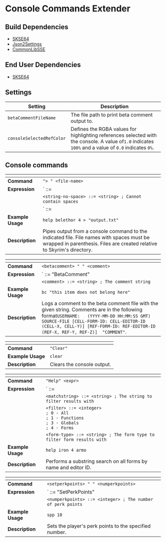 # Console Commands Extender

## Build Dependencies

* [SKSE64](https://skse.silverlock.org/)
* [Json2Settings](https://github.com/Ryan-rsm-McKenzie/Json2Settings)
* [CommonLibSSE](https://github.com/Ryan-rsm-McKenzie/CommonLibSSE)

## End User Dependencies

* [SKSE64](https://skse.silverlock.org/)

## Settings

| Setting | Description |
| - | - |
| `betaCommentFileName` | The file path to print beta comment output to. |
| `consoleSelectedRefColor` | Defines the RGBA values for highlighting references selected with the console. A value of`1.0` indicates `100%` and a value of `0.0` indicates `0%`. |

## Console commands

<img width=120/> | <img width=120/>
| - | - |
| **Command** | `"> " <file-name>` |
| **Expression** | `<file-name> ::= <string-no-space> | """ <string-with-space> """` |
| <img width=120/> | `<string-no-space> ::= <string> ; Cannot contain spaces` |
| <img width=120/> | `<string-with-space> ::= <string> | <string> " " <string-with-space> ; Can contain spaces` |
| **Example Usage** | `help belethor 4 > "output.txt"` |
| **Description** | Pipes output from a console command to the indicated file. File names with spaces must be wrapped in parenthesis. Files are created relative to Skyrim's directory. |

<img width=120/> | <img width=120/>
| - | - |
| **Command** | `<betacomment> " " <comment>` |
| **Expression** | `<betacomment> ::= "BetaComment" | "BC"` |
| <img width=120/> | `<comment> ::= <string> ; The comment string` |
| **Example Usage** | `bc "this item does not belong here"` |
| **Description** | Logs a comment to the beta comment file with the given string. Comments are in the following format`USERNAME:	(YYYY-MM-DD HH:MM:SS GMT)	SOURCE-FILE	[CELL-FORM-ID: CELL-EDITOR-ID (CELL-X, CELL-Y)]	[REF-FORM-ID: REF-EDITOR-ID (REF-X, REF-Y, REF-Z)]	"COMMENT"`. |

<img width=120/> | <img width=120/>
| - | - |
| **Command** | `"Clear"` |
| **Example Usage** | `clear` |
| **Description** | Clears the console output. |

<img width=120/> | <img width=120/>
| - | - |
| **Command** | `"Help" <expr>` |
| **Expression** | `<expr> ::= <empty> | " " <matchstring> | " " <matchstring> " " <filter> | " " <matchstring> " " <filter> " " <form-type>` |
| <img width=120/> | `<matchstring> ::= <string> ; The string to filter results with` |
| <img width=120/> | `<filter> ::= <integer>`<br>`; 0 - All`<br>`; 1 - Functions`<br>`; 3 - Globals`<br>`; 4 - Forms` |
| <img width=120/> | `<form-type> ::= <string> ; The form type to filter form results with` |
| **Example Usage** | `help iron 4 armo` |
| **Description** | Performs a substring search on all forms by name and editor ID. |

<img width=120/> | <img width=120/>
| - | - |
| **Command** | `<setperkpoints> " " <numperkpoints>` |
| **Expression** | `<setperkpoints> ::= "SetPerkPoints" | "SPP"` |
| <img width=120/> | `<numperkpoints> ::= <integer> ; The number of perk points` |
| **Example Usage** | `spp 10` |
| **Description** | Sets the player's perk points to the specified number. |

